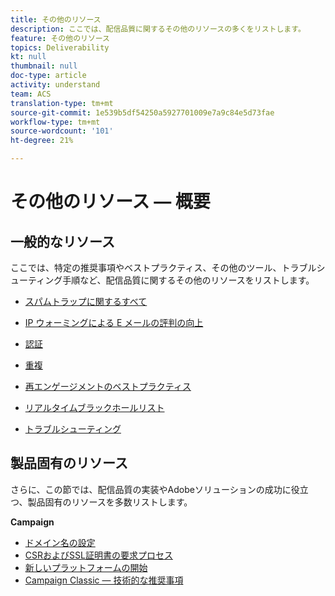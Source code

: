 ```yaml
---
title: その他のリソース
description: ここでは、配信品質に関するその他のリソースの多くをリストします。
feature: その他のリソース
topics: Deliverability
kt: null
thumbnail: null
doc-type: article
activity: understand
team: ACS
translation-type: tm+mt
source-git-commit: 1e539b5df54250a5927701009e7a9c84e5d73fae
workflow-type: tm+mt
source-wordcount: '101'
ht-degree: 21%

---
```



# その他のリソース — 概要

## 一般的なリソース

ここでは、特定の推奨事項やベストプラクティス、その他のツール、トラブルシューティング手順など、配信品質に関するその他のリソースをリストします。

* [スパムトラップに関するすべて](../../help/additional-resources/all-about-spam-traps.md)
* [IP ウォーミングによる E メールの評判の向上](../../help/additional-resources/increase-reputation-with-ip-warming.md)
* [認証](../../help/additional-resources/authentication.md)
* [重複](../../help/additional-resources/duplicates.md)
* [再エンゲージメントのベストプラクティス](../../help/additional-resources/re-engagement.md)
* [リアルタイムブラックホールリスト](../../help/additional-resources/blocklist-databases.md)
* [トラブルシューティング](../../help/additional-resources/troubleshooting.md)

   <!--
    [IP Certification](../../help/additional-resources/ip-certification.md)
    [Third-party monitoring tools](../../help/additional-resources/third-party-monitoring-tools.md)-->

## 製品固有のリソース

さらに、この節では、配信品質の実装やAdobeソリューションの成功に役立つ、製品固有のリソースを多数リストします。

**Campaign**

* [ドメイン名の設定](../../help/additional-resources/ac-domain-name-setup.md)
* [CSRおよびSSL証明書の要求プロセス](../../help/additional-resources/ac-ssl-certificate-request.md)
* [新しいプラットフォームの開始](../../help/additional-resources/ac-starting-new-platform.md)
* [Campaign Classic — 技術的な推奨事項](../../help/additional-resources/acc-technical-recommendations.md)